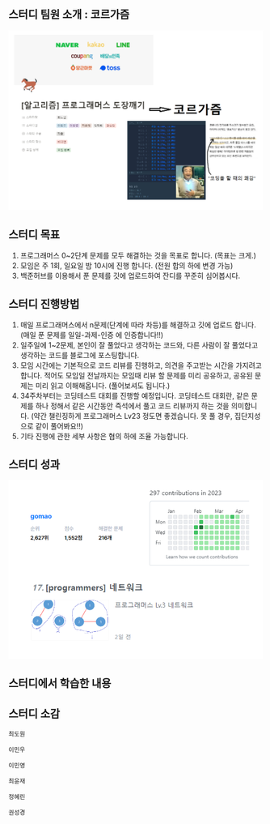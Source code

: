 ## 스터디 팀원 소개 : 코르가즘

![1681024893317](image/코르가즘스터디활동보고서/1681024893317.png)

## 스터디 목표

1. 프로그래머스 0~2단계 문제를 모두 해결하는 것을 목표로 합니다. (목표는 크게.)
2. 모임은 주 1회, 일요일 밤 10시에 진행 합니다. (전원 합의 하에 변경 가능)
3. 백준허브를 이용해서 푼 문제를 깃에 업로드하여 잔디를 꾸준히 심어봅시다.

## 스터디 진행방법

1. 매일 프로그래머스에서 n문제(단계에 따라 차등)를 해결하고 깃에 업로드 합니다.
   (매일 푼 문제를 일일-과제-인증 에 인증합니다!!)
2. 일주일에 1~2문제, 본인이 잘 풀었다고 생각하는 코드와, 다른 사람이 잘 풀었다고 생각하는 코드를 블로그에 포스팅합니다.
3. 모임 시간에는 기본적으로 코드 리뷰를 진행하고, 의견을 주고받는 시간을 가지려고 합니다.
   적어도 모임일 전날까지는 모임때 리뷰 할 문제를 미리 공유하고, 공유된 문제는 미리 읽고 이해해옵니다. (풀어보셔도 됩니다.)
4. 34주차부터는 코딩테스트 대회를 진행할 예정입니다.
   코딩테스트 대회란, 같은 문제를 하나 정해서 같은 시간동안 즉석에서 풀고 코드 리뷰까지 하는 것을 의미합니다.
   (약간 챌린징하게 프로그래머스 Lv23 정도면 좋겠습니다. 못 풀 경우, 집단지성으로 같이 풀어봐요!!)
5. 기타 진행에 관한 세부 사항은 협의 하에 조율 가능합니다.

## 스터디 성과

![1681025386563](image/코르가즘스터디활동보고서/1681025386563.png)

## 스터디에서 학습한 내용

## 스터디 소감

`최도원`

`이민우`

`이민영`

`최윤재`

`정혜린`

`권성경`

